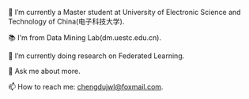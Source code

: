 🔭 I’m currently a Master student at University of Electronic Science and Technology of China(电子科技大学).  

📚 I'm from Data Mining Lab(dm.uestc.edu.cn). 

🌱 I’m currently doing research on Federated Learning.  

💬 Ask me about more.  

📫 How to reach me: chengdujwl@foxmail.com. 



<!---
wenli-jia/wenli-jia is a ✨ special ✨ repository because its `README.md` (this file) appears on your GitHub profile.
You can click the Preview link to take a look at your changes.
--->
